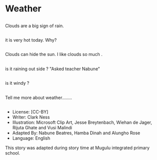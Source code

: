# Weather

##
Clouds are a big sign of rain.

##
it is very hot today.
Why?

##
Clouds can hide the sun.
I like clouds so much .

##
is it raining out side ?
"Asked teacher Nabune"

##
is it windy ?

##
Tell me more about weather........

##
* License: [CC-BY]
* Writer: Clark Ness
* Illustration: Microsoft Clip Art, Jesse Breytenbach, Wiehan de Jager, Rijuta Ghate and Vusi Malindi
* Adapted By: Nabune Beatres, Hamba Dinah and Alungho Rose
* Language: English

This story was adapted during story time at Mugulu integrated primary school.
